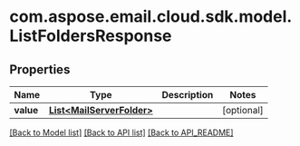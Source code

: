 
# com.aspose.email.cloud.sdk.model.ListFoldersResponse

## Properties
Name | Type | Description | Notes
------------ | ------------- | ------------- | -------------
**value** | [**List&lt;MailServerFolder&gt;**](MailServerFolder.md) |  |  [optional]


[[Back to Model list]](API_README.md#documentation-for-models) [[Back to API list]](API_README.md#documentation-for-api-endpoints) [[Back to API_README]](API_README.md)

